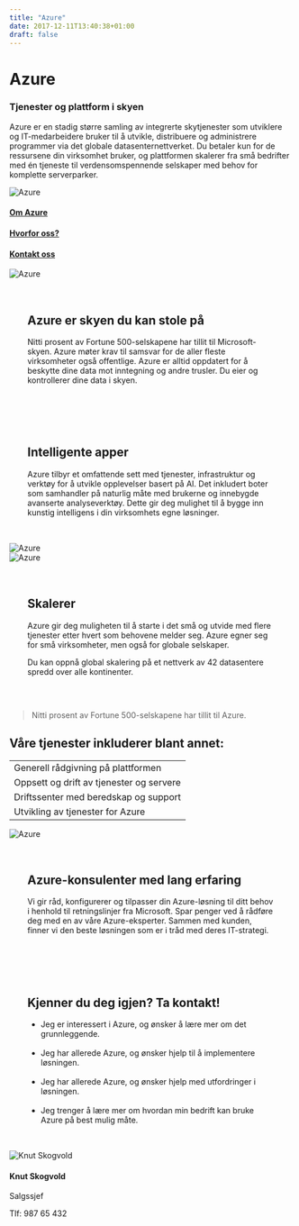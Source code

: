 ```yaml
---
title: "Azure"
date: 2017-12-11T13:40:38+01:00
draft: false
---
```

<div class="container">
    <div class="referansecase">
        <div class="row no-gutters">
            <div class="col-md-12 col-lg-6 p-4 mt-4">
                <div class="heading">
                    <h1>Azure</h1>
                </div>
                <h3>Tjenester og plattform i skyen</h3>
                <p>Azure er en stadig større samling av integrerte skytjenester som utviklere og IT-medarbeidere bruker til å utvikle, distribuere og administrere programmer via det globale datasenternettverket. Du betaler kun for de ressursene din virksomhet bruker, og plattformen skalerer fra små bedrifter med én tjeneste til verdensomspennende selskaper med behov for komplette serverparker.</p>
            </div>    
            <div class="col-md-12 col-lg-6"><img class="img-fluid" src="/pointtaken/img/startup-photos.jpg" alt="Azure" /></div>
        </div>
    </div>
</div>

<div class="container-fluid bg-white mb-4">
    <div class="row content-menu text-center mx-auto">
        <div class="col-sm-12 col-md-4"><h4 class="m-0"><a href="#om">Om Azure</a></h4></div>
        <div class="col-sm-12 col-md-4"><h4 class="m-0"><a href="">Hvorfor oss?</a></h4></div>
        <div class="col-sm-12 col-md-4"><h4 class="m-0"><a href="/pointtaken/contact/">Kontakt oss</a></h4></div>
    </div>
</div>

<div class="container">
    <div class="row">
        <div class="col-md-12 content-case mt-4 mb-4">
            <div class="row no-gutters">
                <div class="col-md-12 col-lg-6"><img class="img-fluid" src="/pointtaken/img/startup-photos.jpg" alt="Azure" /></div>
                <div class="col-md-12 col-lg-6" style="padding:2rem">
                    <div class="heading">
                        <h2>Azure er skyen du kan stole på</h2>
                    </div>
                    <p>Nitti prosent av Fortune 500-selskapene har tillit til Microsoft-skyen. Azure møter krav til samsvar for de aller fleste virksomheter også offentlige. Azure er alltid oppdatert for å beskytte dine data mot inntegning og andre trusler. Du eier og kontrollerer dine data i skyen.</p>
                </div>
            </div>
        </div>
        <div class="col-md-12 content-case mt-4 mb-4">
            <div class="row no-gutters">
                <div class="col-md-12 col-lg-6" style="padding:2rem">
                    <div class="heading">
                        <h2>Intelligente apper</h2>
                    </div>
                    <p>Azure tilbyr et omfattende sett med tjenester, infrastruktur og verktøy for å utvikle opplevelser basert på AI. Det inkludert boter som samhandler på naturlig måte med brukerne og innebygde avanserte analyseverktøy. Dette gir deg mulighet til å bygge inn kunstig intelligens i din virksomhets egne løsninger.</p>
                </div>            
                <div class="col-md-12 col-lg-6"><img class="img-fluid" src="/pointtaken/img/startup-photos.jpg" alt="Azure" /></div>
            </div>
        </div>
        <div class="col-md-12 content-case mt-4 mb-4">
            <div class="row no-gutters">
                <div class="col-md-12 col-lg-6"><img class="img-fluid" src="/pointtaken/img/startup-photos.jpg" alt="Azure" /></div>
                <div class="col-md-12 col-lg-6" style="padding:2rem">
                    <div class="heading">
                        <h2>Skalerer</h2>
                    </div>
                    <p>Azure gir deg muligheten til å starte i det små og utvide med flere tjenester etter hvert som behovene melder seg. Azure egner seg for små virksomheter, men også for globale selskaper.</p>
                    <p>Du kan oppnå global skalering på et nettverk av 42 datasentere spredd over alle kontinenter.</p>
                </div>
            </div>
        </div>               
    </div>
</div>

<div class="container" id="referanse">
    <div class="row">
        <div class="col-sm-12 col-md-8 mx-auto mt-5 mb-5">
            <blockquote class="blockquote text-center">
            <p class="mb-0">Nitti prosent av Fortune 500-selskapene har tillit til Azure.</p>
            </blockquote>
            </div>
        </div>
    </div>
</div>


<div id="om" class="container">
    <div class="row">
        <div class="col-sm-12 col-md-8 mx-auto mt-5 mb-5">
            <div class="heading text-center">
                <h2>Våre tjenester inkluderer blant annet:</h2>
            </div>
            <table class="table mt-4">
            </thead>
            <tbody>
                <tr>
                <td>Generell rådgivning på plattformen</td>
                </tr>
                <tr>
                <td>Oppsett og drift av tjenester og servere</td>
                </tr>
                <tr>
                <td>Driftssenter med beredskap og support</td>
                </tr>
                <tr>
                <td>Utvikling av tjenester for Azure</td>
                </tr>                                  
            </tbody>
            </table>          
            </div>
        </div>
    </div>
</div>

<div class="container">
    <div class="row">
        <div class="col-md-12 content-case mt-4 mb-4">
            <div class="row no-gutters">
                <div class="col-md-12 col-lg-6"><img class="img-fluid" src="/pointtaken/img/startup-photos.jpg" alt="Azure" /></div>
                <div class="col-md-12 col-lg-6" style="padding:2rem">
                    <div class="heading">
                        <h2>Azure-konsulenter med lang erfaring</h2>
                    </div>
                    <p>Vi gir råd, konfigurerer og tilpasser din Azure-løsning til ditt behov i henhold til retningslinjer fra Microsoft. Spar penger ved å rådføre deg med en av våre Azure-eksperter. Sammen med kunden, finner vi den beste løsningen som er i tråd med deres IT-strategi.  </p> 
                </div>
            </div>
        </div>
        <div class="col-md-12 content-case mt-4 mb-4">
            <div class="row no-gutters">
                <div class="col-md-12 col-lg-6" style="padding:2rem">
                    <div class="heading">
                        <h2>Kjenner du deg igjen? Ta kontakt!</h2>
                    </div>
                    <ul>
                    <li>Jeg er interessert i Azure, og ønsker å lære mer om det grunnleggende.</li>
                    <br>
                    <li>Jeg har allerede Azure, og ønsker hjelp til å implementere løsningen.</li>
                    <br>
                    <li>Jeg har allerede Azure, og ønsker hjelp med utfordringer i løsningen.</li>
                    <br>
                    <li>Jeg trenger å lære mer om hvordan min bedrift kan bruke Azure på best mulig måte.</li>
                    </ul>
                </div>            
                <div class="col-md-12 col-lg-6">
                    <div class="card personkort p-5">
                        <img class="card-img-top img-profil" src="../img/people/knut.jpg" alt="Knut Skogvold">
                        <div class="card-body">
                            <h4 class="card-title">Knut Skogvold</h4>
                            <p class="card-subtitle mb-2">Salgssjef</p>
                            <p class="card-text">Tlf: 987 65 432</p>
                        </div>
                    </div>                
                </div>
            </div>
        </div>             
    </div>
</div>